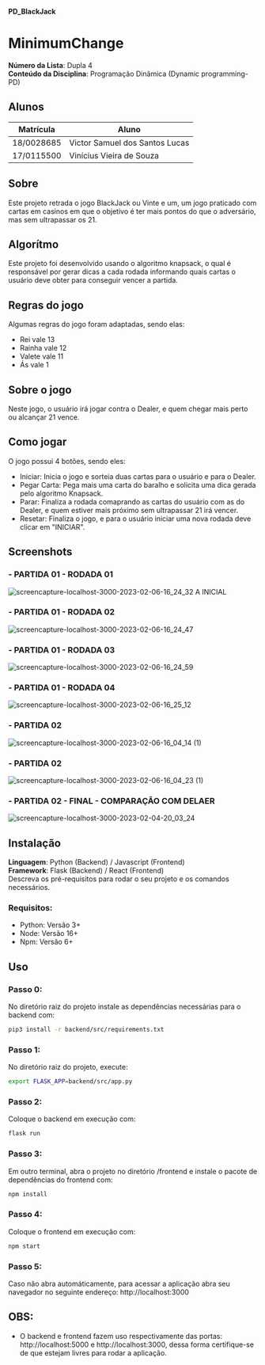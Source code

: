 **PD_BlackJack** 
# MinimumChange

**Número da Lista**: Dupla 4<br>
**Conteúdo da Disciplina**: Programação Dinâmica (Dynamic programming- PD)<br>

## Alunos
|Matrícula | Aluno |
| -- | -- |
| 18/0028685  |  Victor Samuel dos Santos Lucas |
| 17/0115500  |  Vinícius Vieira de Souza |

## Sobre 
Este projeto retrada o jogo BlackJack ou Vinte e um, um jogo praticado com cartas em casinos em que o objetivo é ter mais pontos do que o adversário, mas sem ultrapassar os 21.

## Algorítmo 
Este projeto foi desenvolvido usando o algoritmo knapsack, o qual é responsável por gerar dicas a cada rodada informando quais cartas o usuário deve obter para conseguir vencer a partida.

## Regras do jogo
Algumas regras do jogo foram adaptadas, sendo elas: 
- Rei vale 13
- Rainha vale 12
- Valete vale 11 
- Ás vale 1

## Sobre o jogo
Neste jogo, o usuário irá jogar contra o Dealer, e quem chegar mais perto ou alcançar 21 vence. 

## Como jogar
O jogo possui 4 botões, sendo eles: 
- Iniciar: Inicia o jogo e sorteia duas cartas para o usuário e para o Dealer. 
- Pegar Carta: Pega mais uma carta do baralho e solicita uma dica gerada pelo algoritmo Knapsack. 
- Parar: Finaliza a rodada comaprando as cartas do usuário com as do Dealer, e quem estiver mais próximo sem ultrapassar 21 irá vencer.
- Resetar: Finaliza o jogo, e para o usuário iniciar uma nova rodada deve clicar em "INICIAR".

## Screenshots
### - PARTIDA 01 - RODADA 01
![screencapture-localhost-3000-2023-02-06-16_24_32](https://user-images.githubusercontent.com/52058094/217065882-30f5ca63-0219-48ec-937a-c2c38aa8e1ed.png)
A INICIAL

### - PARTIDA 01 - RODADA 02 
![screencapture-localhost-3000-2023-02-06-16_24_47](https://user-images.githubusercontent.com/52058094/217065939-2c908827-571f-4f68-bf60-fb85189438ef.png)

### - PARTIDA 01 - RODADA 03
![screencapture-localhost-3000-2023-02-06-16_24_59](https://user-images.githubusercontent.com/52058094/217065971-8fd5007a-dca6-4110-9ad9-9d6283b4878b.png)

### - PARTIDA 01 - RODADA 04 
![screencapture-localhost-3000-2023-02-06-16_25_12](https://user-images.githubusercontent.com/52058094/217066075-70550b42-afd2-439a-92dd-4ca8a503c927.png)

### - PARTIDA 02 
![screencapture-localhost-3000-2023-02-06-16_04_14 (1)](https://user-images.githubusercontent.com/52058094/217066226-ac84d24f-e071-4b09-b76b-0dfe817784ca.png)

### - PARTIDA 02
![screencapture-localhost-3000-2023-02-06-16_04_23 (1)](https://user-images.githubusercontent.com/52058094/217066260-67c69dca-4997-4bd1-833e-e2cbafb2a205.png)

### - PARTIDA 02 - FINAL - COMPARAÇÃO COM DELAER 
![screencapture-localhost-3000-2023-02-04-20_03_24](https://user-images.githubusercontent.com/52058094/217066298-8ff3fd7c-c5db-4de9-8774-fc85b8029a63.png)

## Instalação 
**Linguagem**:  Python (Backend) / Javascript (Frontend)<br>
**Framework**: Flask (Backend) / React (Frontend)<br>
Descreva os pré-requisitos para rodar o seu projeto e os comandos necessários.

### Requisitos:
- Python: Versão 3+
- Node: Versão 16+
- Npm: Versão 6+

## Uso 
### Passo 0:
No diretório raiz do projeto instale as dependências necessárias para o backend com: 
```sh
pip3 install -r backend/src/requirements.txt
```
### Passo 1:
No diretório raiz do projeto, execute:
```sh
export FLASK_APP=backend/src/app.py
```
### Passo 2:
Coloque o backend em execução com:
```sh
flask run
```
### Passo 3: 
Em outro terminal, abra o projeto no diretório /frontend e instale o pacote de dependências do frontend com:
```sh
npm install
```
### Passo 4:
Coloque o frontend em execução com:
```sh
npm start
```
### Passo 5:
Caso não abra automáticamente, para acessar a aplicação abra seu navegador no seguinte endereço: http://localhost:3000

## OBS:
- O backend e frontend fazem uso respectivamente das portas:  http://localhost:5000 e http://localhost:3000, dessa forma certifique-se de que estejam livres para rodar a aplicação.





